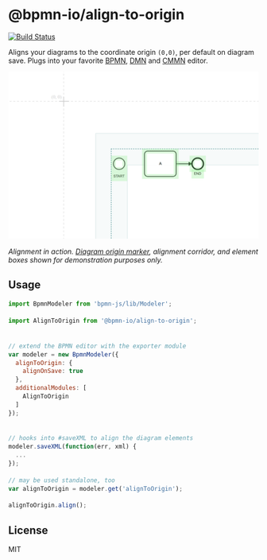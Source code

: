 # @bpmn-io/align-to-origin

[![Build Status](https://travis-ci.com/bpmn-io/align-to-origin.svg?branch=master)](https://travis-ci.com/bpmn-io/align-to-origin)

Aligns your diagrams to the coordinate origin `(0,0)`,  per default on diagram save. Plugs into your favorite [BPMN](https://github.com/bpmn-io/bpmn-js), [DMN](https://github.com/bpmn-io/dmn-js) and [CMMN](https://github.com/bpmn-io/cmmn-js) editor. 

![Automatic Origin Adjustment](./resources/screencapture.gif)

_Alignment in action. [Diagram origin marker](https://github.com/bpmn-io/diagram-js-origin), alignment corridor, and element boxes shown for demonstration purposes only._


## Usage

```javascript
import BpmnModeler from 'bpmn-js/lib/Modeler';

import AlignToOrigin from '@bpmn-io/align-to-origin';


// extend the BPMN editor with the exporter module
var modeler = new BpmnModeler({
  alignToOrigin: {
    alignOnSave: true
  },
  additionalModules: [
    AlignToOrigin
  ]
});


// hooks into #saveXML to align the diagram elements
modeler.saveXML(function(err, xml) {
  ...
});

// may be used standalone, too
var alignToOrigin = modeler.get('alignToOrigin');

alignToOrigin.align();
```


## License

MIT
